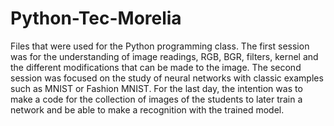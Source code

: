 # Python-Tec-Morelia

Files that were used for the Python programming class.
The first session was for the understanding of image readings, RGB, BGR, filters, kernel and the different modifications that can be made to the image.
The second session was focused on the study of neural networks with classic examples such as MNIST or Fashion MNIST.
For the last day, the intention was to make a code for the collection of images of the students to later train a network and be able to make a recognition with the trained model.
